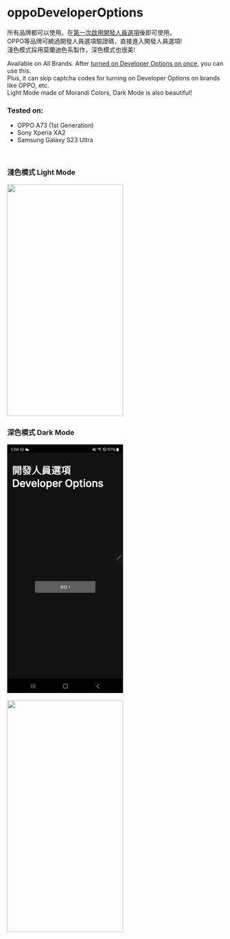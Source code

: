 # oppoDeveloperOptions
所有品牌都可以使用。在[第一次啟用開發人員選項](https://developer.android.com/studio/debug/dev-options?hl=zh-tw)後即可使用。<br>
OPPO等品牌可繞過開發人員選項驗證碼，直接進入開發人員選項!<br>
淺色模式採用莫蘭迪色系製作，深色模式也很美!<br>

Available on All Brands. After [turned on Developer Options on once](https://developer.android.com/studio/debug/dev-options), you can use this.<br>
Plus, it can skip captcha codes for turning on Developer Options on brands like OPPO, etc.<br>
Light Mode made of Morandi Colors, Dark Mode is also beautiful!<br>

### Tested on:
- OPPO A73 (1st Generation)
- Sony Xperia XA2
- Samsung Galaxy S23 Ultra
<br>

### 淺色模式 Light Mode
<img src="https://github.com/xinghe0921/oppoDeveloperOptions/blob/main/Readme_src/Screenshot_2023-06-26-15-33-33-53.png?raw=true" width="270" height="540"></img>
<br>

### 深色模式 Dark Mode
<img src="https://raw.githubusercontent.com/iambjlu/oppoDeveloperOptions/main/Readme_src/Screenshot_20230626_170435_Developer%20Options.jpg" width="270" height="579"></img>

<img src="https://github.com/xinghe0921/oppoDeveloperOptions/blob/main/Readme_src/Screenshot_2023-06-26-15-20-01-86.png?raw=true" width="270" height="540"></img>
